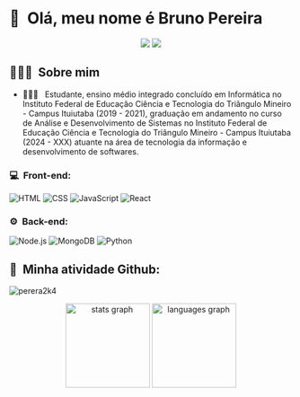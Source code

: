 <h1>👋 &nbsp;Olá, meu nome é Bruno Pereira</h1>
<p align="center">
<a href="https://instagram.com/perera2k4"><img src="https://img.shields.io/badge/-@perera2k4_-E4405F?style=flat-square&logo=Instagram&logoColor=white"/></a>
<a href="https://www.linkedin.com/in/bruno-pereira-carvalho/"><img src="https://img.shields.io/badge/-Bruno%20Pereira%20Carvalho-0077B5?style=flat-square&logo=LinkedIn&logoColor=white"/></a>

</p>

<h2> 👨🏻‍💻 &nbsp;Sobre mim</h2>

- 👨🏻‍💻 &nbsp; Estudante, ensino médio integrado concluído em Informática no Instituto Federal de Educação Ciência e Tecnologia do Triângulo Mineiro - Campus Ituiutaba (2019 - 2021), graduação em andamento no curso de Análise e Desenvolvimento de Sistemas no Instituto Federal de Educação Ciência e Tecnologia do Triângulo Mineiro - Campus Ituiutaba (2024 - XXX) atuante na área de tecnologia da informação e desenvolvimento de softwares.

<h3>💻 &nbsp;Front-end:</h3>

![HTML](https://img.shields.io/badge/-HTML-333333?style=flat&logo=HTML5)
![CSS](https://img.shields.io/badge/-CSS-333333?style=flat&logo=CSS3&logoColor=1572B6)
![JavaScript](https://img.shields.io/badge/-JavaScript-333333?style=flat&logo=javascript)
![React](https://img.shields.io/badge/-React-333333?style=flat&logo=react)

<h3>⚙️ &nbsp;Back-end:</h3>

![Node.js](https://img.shields.io/badge/-Node.js-333333?style=flat&logo=node.js)
![MongoDB](https://img.shields.io/badge/-MongoDB-333333?style=flat&logo=mongodb)
![Python](https://img.shields.io/badge/-Python-333333?style=flat&logo=python)

<h2>🚀 &nbsp;Minha atividade Github:</h2>
<p align="left"> <img src="https://komarev.com/ghpvc/?username=perera2k4&label=Profile%20views&color=0e75b6&style=flat" alt="perera2k4"> </p>
<div align="center">
  <img src="https://github-readme-stats.vercel.app/api?username=perera2k4&hide_title=true&hide_rank=false&show_icons=true&include_all_commits=true&count_private=true&disable_animations=false&theme=radical&locale=pt-br&hide_border=false&custom_title=Stats" height="150" alt="stats graph"  />
  <img src="https://github-readme-stats.vercel.app/api/top-langs?username=perera2k4&locale=pt-br&hide_title=false&layout=compact&card_width=320&langs_count=3&theme=radical&hide_border=false" height="150" alt="languages graph"  />
</div>
